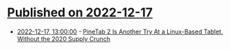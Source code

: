 # [Published on 2022-12-17](index.md)

* [2022-12-17, 13:00:00](https://linux.slashdot.org/story/22/12/17/006243/pinetab-2-is-another-try-at-a-linux-based-tablet-without-the-2020-supply-crunch?utm_source=rss1.0mainlinkanon&utm_medium=feed) - [PineTab 2 Is Another Try At a Linux-Based Tablet, Without the 2020 Supply Crunch](https://linux.slashdot.org/story/22/12/17/006243/pinetab-2-is-another-try-at-a-linux-based-tablet-without-the-2020-supply-crunch?utm_source=rss1.0mainlinkanon&utm_medium=feed)
